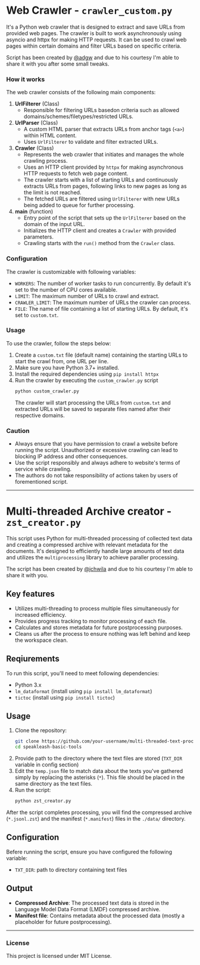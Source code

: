 # Web Crawler - `crawler_custom.py`
It's a Python web crawler that is designed to extract and save URLs from provided web pages. The crawler is built to work asynchronously using asyncio and httpx for making HTTP requests. It can be used to crawl web pages within certain domains and filter URLs based on specific criteria.

Script has been created by [@adgw](https://github.com/AdGw) and due to his courtesy I'm able to share it with you after some small tweaks.

### How it works
The web crawler consists of the following main components:
1. **UrlFilterer** (Class)
   - Responsible for filtering URLs basedon criteria such as allowed domains/schemes/filetypes/restricted URLs.
2. **UrlParser** (Class)
   - A custom HTML parser that extracts URLs from anchor tags (`<a>`) within HTML content.
   - Uses `UrlFilterer` to validate and filter extracted URLs.
3. **Crawler** (Class)
   - Represents the web crawler that initiates and manages the whole crawling process.
   - Uses an HTTP client provided by `httpx` for making asynchronous HTTP requests to fetch web page content.
   - The crawler starts with a list of starting URLs and continuously extracts URLs from pages, following links to new pages as long as the limit is not reached.
   - The fetched URLs are filtered using `UrlFilterer` with new URLs being added to queue for further processing.
4. **main** (function)
   - Entry point of the script that sets up the `UrlFilterer` based on the domain of the input URL.
   - Initializes the HTTP client and creates a `Crawler` with provided parameters.
   - Crawling starts with the `run()` method from the `Crawler` class.
  
### Configuration
The crawler is customizable with following variables:
* `WORKERS`: The number of worker tasks to run concurrently. By default it's set to the number of CPU cores available.
* `LIMIT`: The maximum number of URLs to crawl and extract.
* `CRAWLER_LIMIT`: The maximum number of URLs the crawler can process.
* `FILE`: The name of file containing a list of starting URLs. By default, it's set to `custom.txt`.

### Usage
To use the crawler, follow the steps below:
1. Create a `custom.txt` file (default name) containing the starting URLs to start the crawl from, one URL per line.
2. Make sure you have Python 3.7+ installed.
3. Install the required dependencies using `pip install httpx`
4. Run the crawler by executing the `custom_crawler.py` script
   ```bash
   python custom_crawler.py
   ```
   The crawler will start processing the URLs from `custom.txt` and extracted URLs will be saved to separate files named after their respective domains.

### Caution
* Always ensure that you have permission to crawl a website before running the script. Unauthorized or excessive crawling can lead to blocking IP address and other consequences.
* Use the script responsibly and always adhere to website's terms of service while crawling.
* The authors do not take responsibility of actions taken by users of forementioned script.

***

# Multi-threaded Archive creator - `zst_creator.py`
This script uses Python for multi-threaded processing of collected text data and creating a compressed archive with relevant metadata for the documents. It's designed to efficiently handle large amounts of text data and utilizes the `multiprocessing` library to achieve paraller processing.

The script has been created by [@jchwila](https://github.com/jchwila) and due to his courtesy I'm able to share it with you.

## Key features
* Utilizes multi-threading to process multiple files simultaneously for increased efficiency.
* Provides progress tracking to monitor processing of each file.
* Calculates and stores metadata for future postprocessing purposes.
* Cleans us after the process to ensure nothing was left behind and keep the workspace clean.

## Reqiurements
To run this script, you'll need to meet following dependencies:
* Python 3.x
* `lm_dataformat` (install using `pip install lm_dataformat`)
* `tictoc` (install using `pip install tictoc`)

## Usage
1. Clone the repository:
   ```bash
   git clone https://github.com/your-username/multi-threaded-text-processing.git
   cd speakleash-basic-tools
   ```
2. Provide path to the directory where the text files are stored (`TXT_DIR` variable in config section)
3. Edit the `temp.json` file to match data about the texts you've gathered simply by replacing the asterisks (`*`). This file should be placed in the same directory as the text files.
4. Run the script:
   ```bash
   python zst_creator.py
   ```
After the script completes processing, you will find the compressed archive (`*.jsonl.zst`) and the manifest (`*.manifest`) files in the `./data/` directory.

## Configuration
Befere running the script, ensure you have configured the following variable:
* `TXT_DIR`: path to directory containing text files

## Output
* **Compressed Archive**: The processed text data is stored in the Language Model Data Format (LMDF) compressed archive.
* **Manifest file**: Contains metadata about the processed data (mostly a placeholder for future postprocessing).

***

### License
This project is licensed under MIT License.
